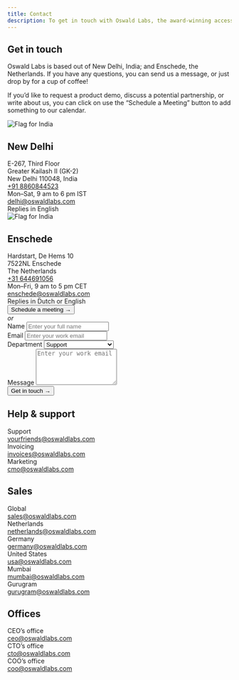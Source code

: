 ```yaml
---
title: Contact
description: To get in touch with Oswald Labs, the award-winning accessibility technology company based in New Delhi and Enschede, email at yourfriends@oswaldlabs.com.
---
```


<section class="hero">
	<div class="container">
		<div class="row justify-content-between">
			<div class="col-md-6">
				<h1>Get in touch</h1>
				<p>Oswald Labs is based out of New Delhi, India; and Enschede, the Netherlands. If you have any questions, you can send us a message, or just drop by for a cup of coffee!</p>
                <p>If you’d like to request a product demo, discuss a potential partnership, or write about us, you can click on use the “Schedule a Meeting” button to add something to our calendar.</p>
                <div class="row mt-5">
                    <div class="col-md">
                        <div>
                            <img class="rounded-circle w-20 mb-3 image-shadow" alt="Flag for India" src="https://cdnjs.cloudflare.com/ajax/libs/flag-icon-css/3.2.1/flags/1x1/in.svg">
                        </div>
                        <h2 class="h4 mt-0">New Delhi</h2>
                        <div>
                            <div>E-267, Third Floor</div>
                            <div>Greater Kailash II (GK-2)</div>
                            <div>New Delhi 110048, India</div>
                        </div>
                        <div class="mt-3">
                            <div>
                                <i data-fa-transform="flip-h" class="fas fa-phone mr-2"></i>
                                <a href="tel:+918860844523">+91 8860844523</a>
                            </div>
                            <div class="small">Mon–Sat, 9 am to 6 pm IST</div>
                        </div>
                        <div class="mt-3">
                            <div>
                                <i class="fas fa-envelope mr-2"></i>
                                <span><a href="mailto:delhi@oswaldlabs.com">delhi@oswaldlabs.com</a></span>
                            </div>
                            <div class="small">Replies in English</div>
                        </div>
                    </div>
                    <div class="col-md">
                        <div>
                            <img class="rounded-circle w-20 mb-3 image-shadow" alt="Flag for India" src="https://cdnjs.cloudflare.com/ajax/libs/flag-icon-css/3.2.1/flags/1x1/nl.svg">
                        </div>
                        <h2 class="h4 mt-0">Enschede</h2>
                        <div>
                            <div>Hardstart, De Hems 10</div>
                            <div>7522NL Enschede</div>
                            <div>The Netherlands</div>
                        </div>
                        <div class="mt-3">
                            <div>
                                <i data-fa-transform="flip-h" class="fas fa-phone mr-2"></i>
                                <a href="tel:+31644691056">+31 644691056</a>
                            </div>
                            <div class="small">Mon–Fri, 9 am to 5 pm CET</div>
                        </div>
                        <div class="mt-3">
                            <div>
                                <i class="fas fa-envelope mr-2"></i>
                                <span><a href="mailto:enschede@oswaldlabs.com">enschede@oswaldlabs.com</a></span>
                            </div>
                            <div class="small">Replies in Dutch or English</div>
                        </div>
                    </div>
                </div>
            </div>
            <div class="col-md-5">
                <link rel="stylesheet" href="https://assets.calendly.com/assets/external/widget.css">
                <button class="btn btn-primary btn-block calendly-button" type="button" onclick="Calendly.showPopupWidget('https://calendly.com/oswaldlabs');return false;">Schedule a meeting &rarr;</button>
                <div class="text-center mt-3 mb-3"><em>or</em></div>
                <div class="card p-4">
                    <form action="https://formspree.io/yourfriends@oswaldlabs.com" method="POST">
                        <div class="form-group">
                            <label for="name">Name</label>
                            <input name="name" class="form-control" id="name" placeholder="Enter your full name" required>
                        </div>
                        <div class="form-group">
                            <label for="email">Email</label>
                            <input name="email" class="form-control" id="email" placeholder="Enter your work email" required>
                        </div>
                        <div class="form-group">
                            <label for="department">Department</label>
                            <select class="custom-select department-select">
                                <option>Support</option>
                                <option>Sales</option>
                                <option>Accelerator</option>
                                <option>Partnerships</option>
                                <option>Feedback</option>
                                <option>Event Sponsorships</option>
                                <option>CEO&rsquo;s office</option>
                                <option>Data Protection Officer</option>
                            </select>
                        </div>
                        <div class="form-group">
                            <label for="message">Message</label>
                            <textarea rows="5" class="form-control" id="email" placeholder="Enter your work email" required></textarea>
                        </div>
                        <button class="btn btn-primary btn-lg">Get in touch &rarr;</button>
                    </form>
                </div>
            </div>
		</div>
	</div>
</section>
<section>
    <div class="container">
        <div class="row">
            <div class="col-md-3 d-flex align-items-center mb-5">
                <h2 class="h5 text-muted m-0">Help &amp; support</h2>
            </div>
            <div class="col-md-3 mb-5">
                <div class="subheading mb-0">Support</div>
                <div><a href="mailto:yourfriends@oswaldlabs.com">yourfriends@oswaldlabs.com</a></div>
            </div>
            <div class="col-md-3 mb-5">
                <div class="subheading mb-0">Invoicing</div>
                <div><a href="mailto:invoices@oswaldlabs.com">invoices@oswaldlabs.com</a></div>
            </div>
            <div class="col-md-3 mb-5">
                <div class="subheading mb-0">Marketing</div>
                <div><a href="mailto:cmo@oswaldlabs.com">cmo@oswaldlabs.com</a></div>
            </div>
        </div>
        <div class="row">
            <div class="col-md-3 d-flex align-items-center mb-5">
                <h2 class="h5 text-muted m-0">Sales</h2>
            </div>
           <div class="col-md-3 mb-5">
                <div class="subheading mb-0">Global</div>
                <div><a href="mailto:sales@oswaldlabs.com">sales@oswaldlabs.com</a></div>
            </div>
            <div class="col-md-3 mb-5">
                <div class="subheading mb-0">Netherlands</div>
                <div><a href="mailto:netherlands@oswaldlabs.com">netherlands@oswaldlabs.com</a></div>
            </div>
            <div class="col-md-3 mb-5">
                <div class="subheading mb-0">Germany</div>
                <div><a href="mailto:germany@oswaldlabs.com">germany@oswaldlabs.com</a></div>
            </div>
            <div class="col-md-3 mb-5"></div>
            <div class="col-md-3 mb-5">
                <div class="subheading mb-0">United States</div>
                <div><a href="mailto:usa@oswaldlabs.com">usa@oswaldlabs.com</a></div>
            </div>
            <div class="col-md-3 mb-5">
                <div class="subheading mb-0">Mumbai</div>
                <div><a href="mailto:mumbai@oswaldlabs.com">mumbai@oswaldlabs.com</a></div>
            </div>
            <div class="col-md-3 mb-5">
                <div class="subheading mb-0">Gurugram</div>
                <div><a href="mailto:gurugram@oswaldlabs.com">gurugram@oswaldlabs.com</a></div>
            </div>
        </div>
        <div class="row">
            <div class="col-md-3 d-flex align-items-center mb-5 mb-md-0">
                <h2 class="h5 text-muted m-0">Offices</h2>
            </div>
            <div class="col-md-3 mb-5 mb-md-0">
                <div class="subheading mb-0">CEO&rsquo;s office</div>
                <div><a href="mailto:ceo@oswaldlabs.com">ceo@oswaldlabs.com</a></div>
            </div>
            <div class="col-md-3 mb-5 mb-md-0">
                <div class="subheading mb-0">CTO&rsquo;s office</div>
                <div><a href="mailto:cto@oswaldlabs.com">cto@oswaldlabs.com</a></div>
            </div>
            <div class="col-md-3">
                <div class="subheading mb-0">COO&rsquo;s office</div>
                <div><a href="mailto:coo@oswaldlabs.com">coo@oswaldlabs.com</a></div>
            </div>
        </div>
    </div>
</section>